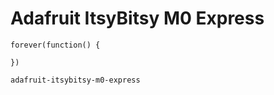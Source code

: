 # Adafruit ItsyBitsy M0 Express

```sim
forever(function() {

})
```

```package
adafruit-itsybitsy-m0-express
```
